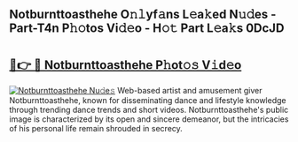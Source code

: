 ## Notburnttoasthehe O𝚗𝚕yf𝚊ns L𝚎a𝚔ed N𝚞𝚍es - Part-T4n P𝚑𝚘tos Vi𝚍𝚎o - H𝚘𝚝 Part L𝚎a𝚔s 0DcJD

# <h2><a href="http://kf9jhv.oniu.top/?m=Notburnttoasthehe">🔗👉 🔴 Notburnttoasthehe P𝚑ot𝚘𝚜 V𝚒d𝚎o</a></h2>

[![Notburnttoasthehe Nu𝚍e𝚜](https://i.imgur.com/0qMVB7G.gif)](http://kf9jhv.oniu.top/?m=Notburnttoasthehe)
Web-based artist and amusement giver Notburnttoasthehe, known for disseminating dance and lifestyle knowledge through trending dance trends and short videos. Notburnttoasthehe's public image is characterized by its open and sincere demeanor, but the intricacies of his personal life remain shrouded in secrecy.  
